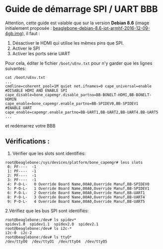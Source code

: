 # Guide de démarrage SPI / UART BBB

Attention, cette guide est valable que sur la version **Debian 8.6** (image initialement proposée : [beaglebone-debian-8.6-iot-armhf-2016-12-09-4gb.img](https://debian.beagleboard.org/images/bone-debian-8.6-iot-armhf-2016-12-09-4gb.img.xz])), il faut :
1. Désactiver le HDMI qui utilise les mêmes pins que SPI.
2. Activer le SPI
3. Activer les ports série UART

Pour cela, éditer le fichier `/boot/uEnv.txt` pour n'y garder que les lignes suivantes:
```
cat /boot/uEnv.txt
...
cmdline=coherent_pool=1M quiet net.ifnames=0 cape_universal=enable
#DISABLE HDMI AND ENABLE SPI
cape_disable=bone_capemgr.disable_partno=BB-BONELT-HDMI,BB-BONELT-HDMIN
cape_enable=bone_capemgr.enable_partno=BB-SPIDEV0,BB-SPIDEV1
#ENABLE UART
cape_enable=capemgr.enable_partno=BB-UART1,BB-UART2,BB-UART4.BB-UART5
...
```
et redémarrez votre BBB

## Vérifications :

1. Vérifier que les slots sont identifiés:
```
root@beaglebone:/sys/devices/platform/bone_capemgr# less slots
 0: PF----  -1 
 1: PF----  -1 
 2: PF----  -1 
 3: PF----  -1 
 4: P-O-L-   0 Override Board Name,00A0,Override Manuf,BB-SPIDEV0
 5: P-O-L-   1 Override Board Name,00A0,Override Manuf,BB-SPIDEV1
 6: P-O-L-   2 Override Board Name,00A0,Override Manuf,BB-UART1
 8: P-O-L-   3 Override Board Name,00A0,Override Manuf,BB-UART4
 9: P-O-L-   4 Override Board Name,00A0,Override Manuf,BB-UART5
```
2.Vérifiez que les bus SPI sont identifiés:
```
root@beaglebone:/dev# ls spidev*
spidev1.0  spidev1.1  spidev2.0  spidev2.1
root@beaglebone:/dev# ls i2c-*
i2c-0  i2c-2
root@beaglebone:/dev# ls ttyO*
/dev/ttyO0  /dev/ttyO1  /dev/ttyO4  /dev/ttyO5
```